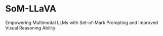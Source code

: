 # SoM-LLaVA
Empowering Multimodal LLMs with Set-of-Mark Prompting and Improved Visual Reasoning Ability.
